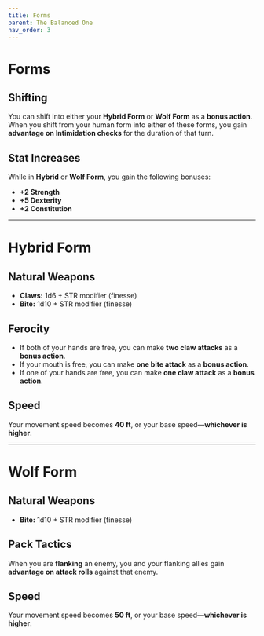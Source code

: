 ```yaml
---
title: Forms
parent: The Balanced One
nav_order: 3
---
```


# Forms

## Shifting
You can shift into either your **Hybrid Form** or **Wolf Form** as a **bonus action**.  
When you shift from your human form into either of these forms, you gain **advantage on Intimidation checks** for the duration of that turn.

## Stat Increases
While in **Hybrid** or **Wolf Form**, you gain the following bonuses:
- **+2 Strength**
- **+5 Dexterity**
- **+2 Constitution**

---

# Hybrid Form

## Natural Weapons
- **Claws:** 1d6 + STR modifier (finesse)  
- **Bite:** 1d10 + STR modifier (finesse)

## Ferocity
- If both of your hands are free, you can make **two claw attacks** as a **bonus action**.
- If your mouth is free, you can make **one bite attack** as a **bonus action**.
- If one of your hands are free, you can make **one claw attack** as a **bonus action**.

## Speed
Your movement speed becomes **40 ft**, or your base speed—**whichever is higher**.

---

# Wolf Form

## Natural Weapons
- **Bite:** 1d10 + STR modifier (finesse)

## Pack Tactics
When you are **flanking** an enemy, you and your flanking allies gain **advantage on attack rolls** against that enemy.

## Speed
Your movement speed becomes **50 ft**, or your base speed—**whichever is higher**.